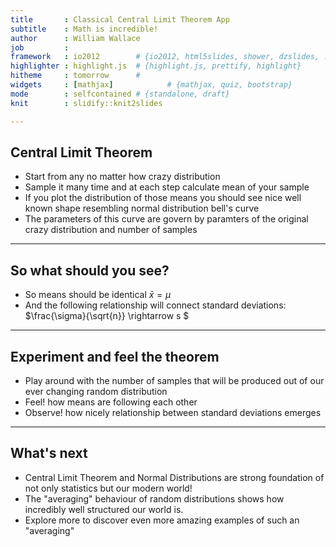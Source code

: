 ```yaml
---
title       : Classical Central Limit Theorem App
subtitle    : Math is incredible!
author      : William Wallace
job         : 
framework   : io2012        # {io2012, html5slides, shower, dzslides, ...}
highlighter : highlight.js  # {highlight.js, prettify, highlight}
hitheme     : tomorrow      # 
widgets     : [mathjax]            # {mathjax, quiz, bootstrap}
mode        : selfcontained # {standalone, draft}
knit        : slidify::knit2slides

---
```


## Central Limit Theorem

* Start from any no matter how crazy distribution
* Sample it many time and at each step calculate mean of your sample
* If you plot the distribution  of those means you should see nice well known shape resembling normal distribution bell's curve
* The parameters of this curve are govern by paramters of the original crazy distribution and number of samples

--- 

## So what should you see?

* So means should be identical $\bar{x} = \mu$
* And the following relationship will connect standard deviations: $\frac{\sigma}{\sqrt{n}} \rightarrow s $

--- 

## Experiment and feel the theorem 

* Play around with the number of samples that will be produced out of our ever changing random distribution
* Feel! how means are following each other 
* Observe! how nicely relationship between standard deviations emerges

--- 

## What's next

* Central Limit Theorem and Normal Distributions are strong foundation of not only statistics but our modern world!
* The "averaging" behaviour of random distributions shows how incredibly well structured our world is.
* Explore more to discover even more amazing examples of such an "averaging"




